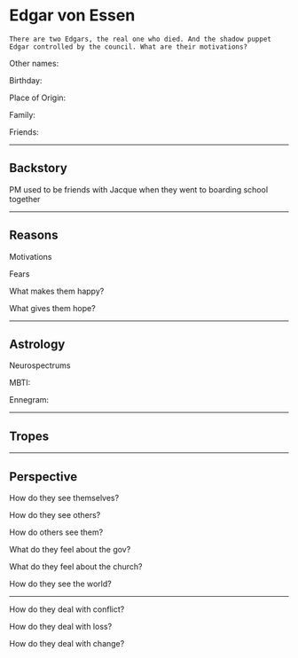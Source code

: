 # Edgar von Essen

`There are two Edgars, the real one who died. And the shadow puppet Edgar controlled by the council. What are their motivations?`

Other names:

Birthday:

Place of Origin:

Family:

Friends:

------

## Backstory

PM used to be friends with Jacque when they went to boarding school together

------

## Reasons

Motivations

> 

Fears

> 

What makes them happy?

> 

What gives them hope?

> 

------

## Astrology

Neurospectrums

> 

MBTI:

Ennegram:

------

## Tropes



------

## Perspective

How do they see themselves?

> 

How do they see others?

> 

How do others see them?

> 

What do they feel about the gov?

> 

What do they feel about the church?

> 

How do they see the world?

> 

------

How do they deal with conflict?

> 

How do they deal with loss?

> 

How do they deal with change?

> 

